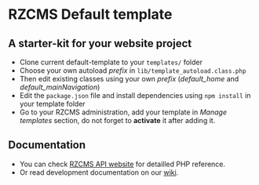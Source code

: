 # RZCMS Default template
## A starter-kit for your website project

* Clone current default-template to your `templates/` folder
* Choose your own autoload *prefix* in `lib/template_autoload.class.php`
* Then edit existing classes using your own *prefix* (*default_home* and *default_mainNavigation*)
* Edit the `package.json` file and install dependencies using `npm install` in your template folder
* Go to your RZCMS administration, add your template in *Manage templates* section, do not forget to **activate** it after adding it.

## Documentation

* You can check [RZCMS API website](http://api.rezo-zero.com) for detailled PHP reference.
* Or read development documentation on our [wiki](http://wiki.rezo-zero.com).
